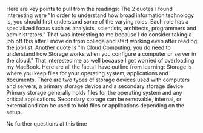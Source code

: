 Here are key points to pull from the readings: 
The 2 quotes I found interesting were "In order to understand how broad information technology is, you should first understand some of the varying roles. Each role has a specialized focus such as analyists, scientists, architects, programmers and administrators." That was interesting to me because I do consider taking a job off this after I move on from college and start working even after reading the job list. Another quote is "In Cloud Computing, you do need to understand how Storage works when you configure a computer or server in the cloud." That interested me as well because I get worried of overloading my MacBook.
Here are all the facts I have outline from learning: Storage is where you keep files for your operating system, applications and documents. There are two types of storage devices used with computers and servers, a primary storage device and a secondary storage device. Primary storage generally holds files for the operating system and any critical applications. Secondary storage can be removable, internal, or external and can be used to hold files or applications depending on the setup.

No further questions at this time
